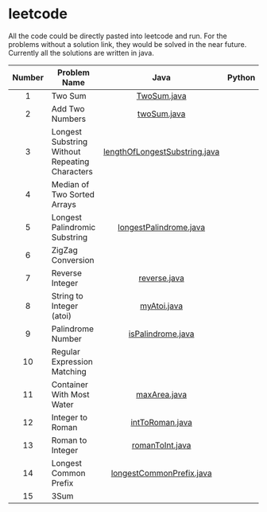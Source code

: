 # leetcode
All the code could be directly pasted into leetcode and run. For the problems without a solution link, they would be solved in the near future. Currently all the solutions are written in java.

| Number    |    Problem Name | Java |Python|  Difficulty
|:-----------:|-----------------|:------------:|:-----:|:-------:
|1     		|Two Sum|[TwoSum.java](https://github.com/yjshiki/leetcode/blob/master/code/TwoSum.java)   |     | Easy
|2          |Add Two Numbers|[twoSum.java](https://github.com/yjshiki/leetcode/blob/master/code/twoSum.java)|  |Medium
|3          |Longest Substring Without Repeating Characters|[lengthOfLongestSubstring.java](https://github.com/yjshiki/leetcode/blob/master/code/lengthOfLongestSubstring.java)| |Medium
|4     		|Median of Two Sorted Arrays         | | |Hard
|5      |Longest Palindromic Substring|[longestPalindrome.java](https://github.com/yjshiki/leetcode/blob/master/code/longestPalindrome.java)|  |Medium
|6          |ZigZag Conversion|||Medium
|7          |Reverse Integer|[reverse.java](https://github.com/yjshiki/leetcode/blob/master/code/reverse.java)||Easy
|8          |String to Integer (atoi)|[myAtoi.java](https://github.com/yjshiki/leetcode/blob/master/code/myAtoi.java)| |Medium
|9          |Palindrome Number|[isPalindrome.java](https://github.com/yjshiki/leetcode/blob/master/code/isPalindrome.java)|  |Easy
|10          |Regular Expression Matching | | | Hard
|11          |Container With Most Water|[maxArea.java](https://github.com/yjshiki/leetcode/blob/master/code/maxArea.java)|  |Medium
|12          |Integer to Roman|[intToRoman.java](https://github.com/yjshiki/leetcode/blob/master/code/intToRoman.java)|  |Medium
|13          |Roman to Integer|[romanToInt.java](https://github.com/yjshiki/leetcode/blob/master/code/romanToInt.java)| |Easy
|14          |Longest Common Prefix|[longestCommonPrefix.java](https://github.com/yjshiki/leetcode/blob/master/code/longestCommonPrefix.java)| |Easy
|15          |3Sum | |  |Medium
